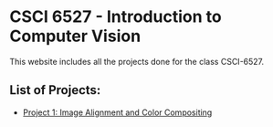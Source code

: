 # CSCI 6527 - Introduction to Computer Vision

This website includes all the projects done for the class CSCI-6527.

## List of Projects:
* [Project 1: Image Alignment and Color Compositing](https://kanishkegb.github.io/CSCI-6527-projects/p1)
